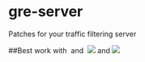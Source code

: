 # gre-server
Patches for your traffic filtering server

##Best work with ![]() and ![]()
[![](https://i.imgur.com/dlby7pI.png)](https://github.com/Rezanans-wow/BZ-antiddos) and [![](https://media.discordapp.net/attachments/805374579391594557/888708336340582420/unknown.png?width=128&height=172)](https://github.com/Rezanans-wow/BZ-antiddos)

